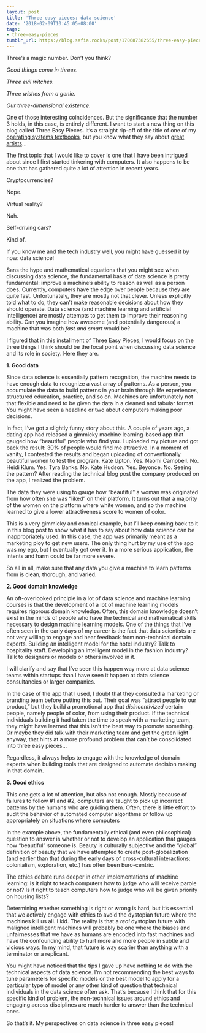 ```yaml
---
layout: post
title: 'Three easy pieces: data science'
date: '2018-02-09T10:45:05-08:00'
tags:
- three-easy-pieces
tumblr_url: https://blog.safia.rocks/post/170687382655/three-easy-pieces-data-science
---
```

Three’s a magic number. Don’t you think?

_Good things come in threes._

_Three evil witches._

_Three wishes from a genie._

_Our three-dimensional existence._

One of those interesting coincidences. But the significance that the number 3 holds, in this case, is entirely different. I want to start a new thing on this blog called Three Easy Pieces. It’s a straight rip-off of the title of one of my [operating systems textbooks](http://pages.cs.wisc.edu/~remzi/OSTEP/), but you know what they say about [great artists](https://quoteinvestigator.com/2013/03/06/artists-steal/)…

The first topic that I would like to cover is one that I have been intrigued about since I first started tinkering with computers. It also happens to be one that has gathered quite a lot of attention in recent years.

Cryptocurrencies?

Nope.

Virtual reality?

Nah.

Self-driving cars?

Kind of.

If you know me and the tech industry well, you might have guessed it by now: data science!

Sans the hype and mathematical equations that you might see when discussing data science, the fundamental basis of data science is pretty fundamental: improve a machine’s ability to reason as well as a person does. Currently, computers have the edge over people because they are quite fast. Unfortunately, they are mostly not that clever. Unless explicitly told what to do, they can’t make reasonable decisions about how they should operate. Data science (and machine learning and artificial intelligence) are mostly attempts to get them to improve their reasoning ability. Can you imagine how awesome (and potentially dangerous) a machine that was both _fast and smart_ would be?

I figured that in this installment of Three Easy Pieces, I would focus on the three things I think should be the focal point when discussing data science and its role in society. Here they are.

**1. Good data**

Since data science is essentially pattern recognition, the machine needs to have enough data to recognize a vast array of patterns. As a person, you accumulate the data to build patterns in your brain through life experiences, structured education, practice, and so on. Machines are unfortunately not that flexible and need to be given the data in a cleaned and tabular format. You might have seen a headline or two about computers making poor decisions.

In fact, I’ve got a slightly funny story about this. A couple of years ago, a dating app had released a gimmicky machine learning-based app that gauged how “beautiful” people who find you. I uploaded my picture and got back the result: 30% of people would find me attractive. In a moment of vanity, I contested the results and began uploading of conventionally beautiful women to test the program. Kate Upton. Yes. Naomi Campbell. No. Heidi Klum. Yes. Tyra Banks. No. Kate Hudson. Yes. Beyonce. No. Seeing the pattern? After reading the technical blog post the company produced on the app, I realized the problem.

The data they were using to gauge how “beautiful” a woman was originated from how often she was “liked” on their platform. It turns out that a majority of the women on the platform where white women, and so the machine learned to give a lower attractiveness score to women of color.

This is a very gimmicky and comical example, but I’ll keep coming back to it in this blog post to show what it has to say about how data science can be inappropriately used. In this case, the app was primarily meant as a marketing ploy to get new users. The only thing hurt by my use of the app was my ego, but I eventually got over it. In a more serious application, the intents and harm could be far more severe.

So all in all, make sure that any data you give a machine to learn patterns from is clean, thorough, and varied.

**2. Good domain knowledge**

An oft-overlooked principle in a lot of data science and machine learning courses is that the development of a lot of machine learning models requires rigorous domain knowledge. Often, this domain knowledge doesn’t exist in the minds of people who have the technical and mathematical skills necessary to design machine learning models. One of the things that I’ve often seen in the early days of my career is the fact that data scientists are not very willing to engage and hear feedback from non-technical domain experts. Building an intelligent model for the hotel industry? Talk to hospitality staff. Developing an intelligent model in the fashion industry? Talk to designers or models or others involved in it.

I will clarify and say that I’ve seen this happen way more at data science teams within startups than I have seen it happen at data science consultancies or larger companies.

In the case of the app that I used, I doubt that they consulted a marketing or branding team before putting this out. Their goal was “attract people to our product,” but they build a promotional app that _disincentivized_ certain people, namely people of color, from using their product. If the technical individuals building it had taken the time to speak with a marketing team, they might have learned that this isn’t the best way to promote something. Or maybe they did talk with their marketing team and got the green light anyway, that hints at a more profound problem that can’t be consolidated into three easy pieces…

Regardless, it always helps to engage with the knowledge of domain experts when building tools that are designed to automate decision making in that domain.

**3. Good ethics**

This one gets a lot of attention, but also not enough. Mostly because of failures to follow #1 and #2, computers are taught to pick up incorrect patterns by the humans who are guiding them. Often, there is little effort to audit the behavior of automated computer algorithms or follow up appropriately on situations where computers

In the example above, the fundamentally ethical (and even philosophical) question to answer is whether or not to develop an application that gauges how “beautiful” someone is. Beauty is culturally subjective and the “global” definition of beauty that we have attempted to create post-globalization (and earlier than that during the early days of cross-cultural interactions: colonialism, exploration, etc.) has often been Euro-centric.

The ethics debate runs deeper in other implementations of machine learning: is it right to teach computers how to judge who will receive parole or not? Is it right to teach computers how to judge who will be given priority on housing lists?

Determining whether something is right or wrong is hard, but it’s essential that we actively engage with ethics to avoid the dystopian future where the machines kill us all. I kid. The reality is that a _real_ dystopian future with maligned intelligent machines will probably be one where the biases and unfairnesses that we have as humans are encoded into fast machines and have the confounding ability to hurt more and more people in subtle and vicious ways. In my mind, that future is way scarier than anything with a terminator or a replicant.

You might have noticed that the tips I gave up have nothing to do with the technical aspects of data science. I’m not recommending the best ways to tune parameters for specific models or the best model to apply for a particular type of model or any other kind of question that technical individuals in the data science often ask. That’s because I think that for this specific kind of problem, the non-technical issues around ethics and engaging across disciplines are much harder to answer than the technical ones.

So that’s it. My perspectives on data science in three easy pieces!

